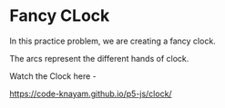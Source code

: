 # Fancy CLock

In this practice problem, we are creating a fancy clock.

The arcs represent the different hands of clock.

Watch the Clock here -

https://code-knayam.github.io/p5-js/clock/
